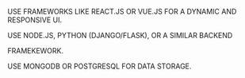 USE FRAMEWORKS LIKE REACT.JS OR VUE.JS FOR A DYNAMIC AND RESPONSIVE UI.

USE NODE.JS, PYTHON (DJANGO/FLASK), OR A SIMILAR BACKEND

FRAMEKEWORK.

USE MONGODB OR POSTGRESQL FOR DATA STORAGE.
